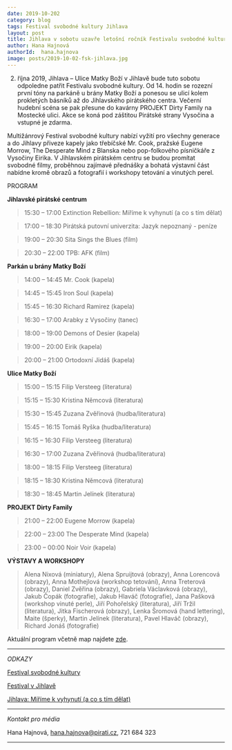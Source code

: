 ```yaml
---
date: 2019-10-202
category: blog
tags: Festival svobodné kultury Jihlava
layout: post
title: Jihlava v sobotu uzavře letošní ročník Festivalu svobodné kultury
author: Hana Hajnová
authorId:  hana.hajnova
image: posts/2019-10-02-fsk-jihlava.jpg
---
```


2. října 2019, Jihlava – Ulice Matky Boží v Jihlavě bude tuto sobotu odpoledne patřit Festivalu svobodné kultury. Od 14. hodin se rozezní první tóny na parkáně u brány Matky Boží a ponesou se ulicí kolem prokletých básníků až do Jihlavského pirátského centra. Večerní hudební scéna se pak přesune do kavárny PROJEKT Dirty Family na Mostecké ulici. Akce se koná pod záštitou Pirátské strany Vysočina a vstupné je zdarma.

Multižánrový Festival svobodné kultury nabízí vyžití pro všechny generace a do Jihlavy přiveze kapely jako třebíčské Mr. Cook, pražské Eugene Morrow, The Desperate Mind z Blanska nebo pop-folkového písničkáře z Vysočiny Eirika.  V Jihlavském pirátském centru se budou promítat svobodné filmy, proběhnou zajímavé přednášky a bohatá výstavní část nabídne kromě obrazů a fotografií i workshopy tetování a vinutých perel. 

PROGRAM

**Jihlavské pirátské centrum**

> 15:30 – 17:00	Extinction Rebellion: Míříme k vyhynutí (a co s tím dělat)

> 17:00 – 18:30	Pirátská putovní univerzita: Jazyk nepoznaný - peníze

> 19:00 – 20:30	Sita Sings the Blues (film)

> 20:30 – 22:00	TPB: AFK (film)


**Parkán u brány Matky Boží**

> 14:00 – 14:45	Mr. Cook (kapela)

> 14:45 – 15:45	Iron Soul (kapela)

> 15:45 – 16:30	Richard Ramirez (kapela)

> 16:30 – 17:00	Arabky z Vysočiny (tanec)

> 18:00 – 19:00	Demons of Desier (kapela)

> 19:00 – 20:00	Eirik (kapela)

> 20:00 – 21:00	Ortodoxní Jidáš (kapela)


**Ulice Matky Boží**

> 15:00 – 15:15	Filip Versteeg (literatura)

> 15:15 – 15:30	Kristina Němcová (literatura)

> 15:30 – 15:45	Zuzana Zvěřinová (hudba/literatura)

> 15:45 – 16:15	Tomáš Ryška (hudba/literatura)

> 16:15 – 16:30	Filip Versteeg (literatura)

> 16:30 – 17:00	Zuzana Zvěřinová (hudba/literatura)

> 18:00 – 18:15	Filip Versteeg (literatura)

> 18:15 – 18:30	Kristina Němcová (literatura)

> 18:30 – 18:45	Martin Jelínek (literatura)


**PROJEKT Dirty Family**

> 21:00 – 22:00	Eugene Morrow (kapela)

> 22:00 – 23:00	The Desperate Mind (kapela)

> 23:00 – 00:00	Noir Voir (kapela)


**VÝSTAVY A WORKSHOPY**

> Alena Nixová (miniatury), Alena Spruijtová (obrazy), Anna Lorencová (obrazy), Anna Mothejlová (workshop tetování), Anna Treterová (obrazy), Daniel Zvěřina (obrazy), Gabriela Václavková (obrazy), Jakub Čopák (fotografie), Jakub Hlaváč (fotografie), Jana Pašková (workshop vinuté perle), Jiří Pohořelský (literatura), Jiří Tržil (literatura), Jitka Fischerová (obrazy), Lenka Šromová (hand lettering), Maite (šperky), Martin Jelínek (literatura), Pavel Hlaváč (obrazy), Richard Jonáš (fotografie)

Aktuální program včetně map najdete [zde](https://vysocina.pirati.cz/cinnost/fsk/jihlava/).

---

*ODKAZY*

[Festival svobodné kultury](https://vysocina.pirati.cz/cinnost/fsk/)

[Festival v Jihlavě](https://www.facebook.com/events/493176581450962/)

[Jihlava: Míříme k vyhynutí (a co s tím dělat)](https://www.facebook.com/events/2401470233441541/)

---

*Kontakt pro média*

Hana Hajnová, hana.hajnova@pirati.cz, 721 684 323

---

